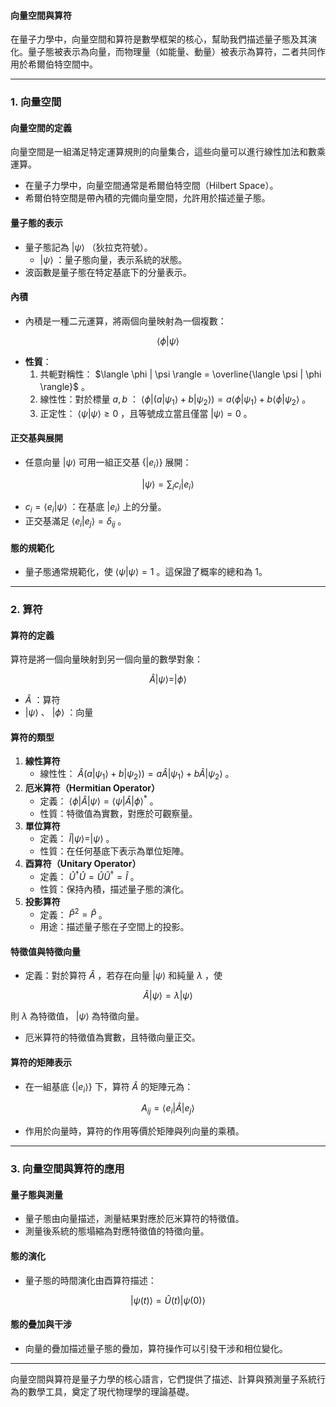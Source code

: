 #### 向量空間與算符  

在量子力學中，向量空間和算符是數學框架的核心，幫助我們描述量子態及其演化。量子態被表示為向量，而物理量（如能量、動量）被表示為算符，二者共同作用於希爾伯特空間中。

---

### **1. 向量空間**  

#### **向量空間的定義**  
向量空間是一組滿足特定運算規則的向量集合，這些向量可以進行線性加法和數乘運算。  
- 在量子力學中，向量空間通常是希爾伯特空間（Hilbert Space）。  
- 希爾伯特空間是帶內積的完備向量空間，允許用於描述量子態。

#### **量子態的表示**  
- 量子態記為  $`|\psi\rangle`$ （狄拉克符號）。  
  -  $`|\psi\rangle`$ ：量子態向量，表示系統的狀態。  
- 波函數是量子態在特定基底下的分量表示。

#### **內積**  
- 內積是一種二元運算，將兩個向量映射為一個複數：  
  
```math
\langle \phi | \psi \rangle
```

  - **性質**：
    1. 共軛對稱性： $`\langle \phi | \psi \rangle = \overline{\langle \psi | \phi \rangle}`$ 。  
    2. 線性性：對於標量  $`a, b`$ ： $`\langle \phi | (a|\psi_1\rangle + b|\psi_2\rangle) = a\langle \phi | \psi_1 \rangle + b\langle \phi | \psi_2 \rangle`$ 。  
    3. 正定性： $`\langle \psi | \psi \rangle \geq 0`$ ，且等號成立當且僅當  $`|\psi\rangle = 0`$ 。  

#### **正交基與展開**  
- 任意向量  $`|\psi\rangle`$  可用一組正交基  $`\{|e_i\rangle\}`$  展開：  
  
```math
|\psi\rangle = \sum_i c_i |e_i\rangle
```

  -  $`c_i = \langle e_i | \psi \rangle`$ ：在基底  $`|e_i\rangle`$  上的分量。  
  - 正交基滿足  $`\langle e_i | e_j \rangle = \delta_{ij}`$ 。  

#### **態的規範化**  
- 量子態通常規範化，使  $`\langle \psi | \psi \rangle = 1`$ 。這保證了概率的總和為 1。  

---

### **2. 算符**  

#### **算符的定義**  
算符是將一個向量映射到另一個向量的數學對象：  

```math
\hat{A} |\psi\rangle = |\phi\rangle
```

-  $`\hat{A}`$ ：算符  
-  $`|\psi\rangle`$ 、 $`|\phi\rangle`$ ：向量  

#### **算符的類型**  
1. **線性算符**  
   - 線性性： $`\hat{A}(a|\psi_1\rangle + b|\psi_2\rangle) = a\hat{A}|\psi_1\rangle + b\hat{A}|\psi_2\rangle`$ 。  
2. **厄米算符（Hermitian Operator）**  
   - 定義： $`\langle \phi | \hat{A} | \psi \rangle = \langle \psi | \hat{A} | \phi \rangle^*`$ 。  
   - 性質：特徵值為實數，對應於可觀察量。  
3. **單位算符**  
   - 定義： $`\hat{I}|\psi\rangle = |\psi\rangle`$ 。  
   - 性質：在任何基底下表示為單位矩陣。  
4. **酉算符（Unitary Operator）**  
   - 定義： $`\hat{U}^\dagger \hat{U} = \hat{U} \hat{U}^\dagger = \hat{I}`$ 。  
   - 性質：保持內積，描述量子態的演化。  
5. **投影算符**  
   - 定義： $`\hat{P}^2 = \hat{P}`$ 。  
   - 用途：描述量子態在子空間上的投影。  

#### **特徵值與特徵向量**  
- 定義：對於算符  $`\hat{A}`$ ，若存在向量  $`|\psi\rangle`$  和純量  $`\lambda`$ ，使  
  
```math
\hat{A} |\psi\rangle = \lambda |\psi\rangle
```

  則  $`\lambda`$  為特徵值， $`|\psi\rangle`$  為特徵向量。  
- 厄米算符的特徵值為實數，且特徵向量正交。

#### **算符的矩陣表示**  
- 在一組基底  $`\{|e_i\rangle\}`$  下，算符  $`\hat{A}`$  的矩陣元為：  
  
```math
A_{ij} = \langle e_i | \hat{A} | e_j \rangle
```

- 作用於向量時，算符的作用等價於矩陣與列向量的乘積。

---

### **3. 向量空間與算符的應用**  

#### **量子態與測量**  
- 量子態由向量描述，測量結果對應於厄米算符的特徵值。  
- 測量後系統的態塌縮為對應特徵值的特徵向量。  

#### **態的演化**  
- 量子態的時間演化由酉算符描述：  
  
```math
|\psi(t)\rangle = \hat{U}(t) |\psi(0)\rangle
```


#### **態的疊加與干涉**  
- 向量的疊加描述量子態的疊加，算符操作可以引發干涉和相位變化。

---

向量空間與算符是量子力學的核心語言，它們提供了描述、計算與預測量子系統行為的數學工具，奠定了現代物理學的理論基礎。